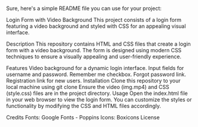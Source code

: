 #
Sure, here's a simple README file you can use for your project:

Login Form with Video Background
This project consists of a login form featuring a video background and styled with CSS for an appealing visual interface.

Description
This repository contains HTML and CSS files that create a login form with a video background. The form is designed using modern CSS techniques to ensure a visually appealing and user-friendly experience.

Features
Video background for a dynamic login interface.
Input fields for username and password.
Remember me checkbox.
Forgot password link.
Registration link for new users.
Installation
Clone this repository to your local machine using git clone <repository-url>
Ensure the video (img.mp4) and CSS (style.css) files are in the project directory.
Usage
Open the index.html file in your web browser to view the login form. You can customize the styles or functionality by modifying the CSS and HTML files accordingly.

Credits
Fonts: Google Fonts - Poppins
Icons: Boxicons
License
